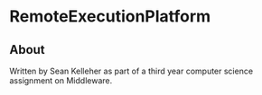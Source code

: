 RemoteExecutionPlatform
=======================

About
-----

Written by Sean Kelleher as part of a third year computer science assignment on
Middleware.

